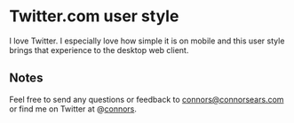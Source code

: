 # Twitter.com user style

I love Twitter. I especially love how simple it is on mobile and this user style brings that experience to the desktop web client.

## Notes
Feel free to send any questions or feedback to [connors@connorsears.com][1] or find me on Twitter at @[connors][2].


[1]: mailto:connors@connorsears.com.com         "Email Connor"
[2]: http://twitter.com/connors                 "Connor Sears on Twitter"